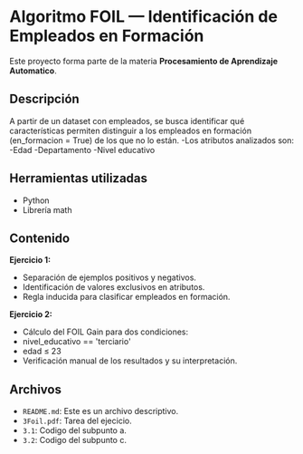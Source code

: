 # Algoritmo FOIL — Identificación de Empleados en Formación

Este proyecto forma parte de la materia **Procesamiento de Aprendizaje Automatico**.

## Descripción

A partir de un dataset con empleados, se busca identificar qué características permiten distinguir a los empleados en formación (en_formacion = True) de los que no lo están.
-Los atributos analizados son:
-Edad
-Departamento
-Nivel educativo

## Herramientas utilizadas
- Python
- Librería math


## Contenido
**Ejercicio 1:**
- Separación de ejemplos positivos y negativos.
- Identificación de valores exclusivos en atributos.
- Regla inducida para clasificar empleados en formación.

**Ejercicio 2:**

- Cálculo del FOIL Gain para dos condiciones:
- nivel_educativo == 'terciario'
- edad ≤ 23
- Verificación manual de los resultados y su interpretación.

## Archivos

- `README.md`: Este es un archivo descriptivo.
- `3Foil.pdf`: Tarea del ejecicio.
- `3.1`: Codigo del subpunto a.
- `3.2`: Codigo del subpunto c.


